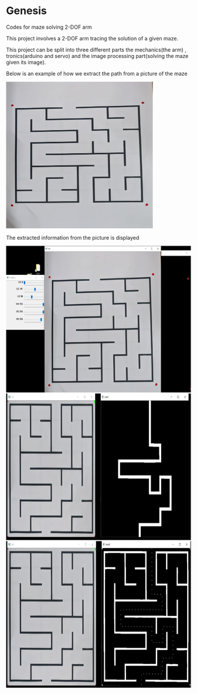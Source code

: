 # Genesis
Codes for maze solving 2-DOF arm 

This project involves a 2-DOF arm tracing the solution of a given maze.

This project can be split into three different parts the mechanics(the arm) , tronics(arduino and servo) and the image processing part(solving the maze given its image).

Below is an example of how we extract the path from a picture of the maze

<img src="Images/maze.jpeg" width="400" height="400">

The extracted information from the picture is displayed

<img src="Images/solved1.png" width="800" height="400">
<img src="Images/solved2.png" width="800" height="400">
<img src="Images/solved3.png" width="800" height="400">



 
